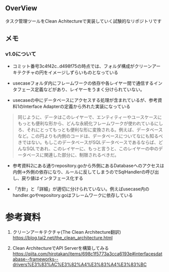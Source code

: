 ## OverView
タスク管理ツールをClean Achitectureで実装していく試験的なリポジトリです

## メモ
### v1.0について
- コミット番号3c4f42c..d498f75の時点では、フォルダ構成がクリーンアーキテクチャの円をイメージしずらいものとなっている

- usecaseフォルダ内にフレームワークの依存や各レイヤー間で通信するインタフェース定義などがあり、レイヤーをうまく分けられていない。

- usecaseの中にデータベースにアクセスする処理が含まれているが、参考資料1のInterface Adapterの定義から外れた実装になっている
> 同じように、データはこのレイヤーで、エンティティーやユースケースにもっとも便利な形から、どんな永続化フレームワークが使われているにしろ、それにとってもっとも便利な形に変換される。例えば、データベースなど。この円よりも内側のコードは、データベースについてなにも知るべきではない。もしこのデータベースがSQLデータベースであるならば、どんなSQLであれ、このレイヤーに、もっと言うと、このレイヤーの中のデータベースに関連した部分に、制限されるべきだ。

- 参考資料2にある通りrepository.goから外側にあるDatabaseへのアクセスは内側→外側の依存になり、ルールに反してしまうのでSqlHandlerの呼び出し、戻り値はインタフェース化する

- 「方針」と「詳細」が適切に分けられていない。例えばusecase内のhandler.goやrepository.goはフレームワークに依存している

# 参考資料
1. クリーンアーキテクチャ(The Clean Architecture翻訳)
https://blog.tai2.net/the_clean_architecture.html

2. Clean ArchitectureでAPI Serverを構築してみる
https://qiita.com/hirotakan/items/698c1f5773a3cca6193e#interfacesdatabase--frameworks--drivers%E3%83%AC%E3%82%A4%E3%83%A4%E3%83%BC

